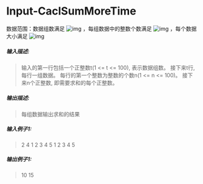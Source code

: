 # Input-CaclSumMoreTime

数据范围：数据组数满足 ![img](https://www.nowcoder.com/equation?tex=1%20%5Cle%20t%20%5Cle%20100%20%5C) ，每组数据中的整数个数满足 ![img](https://www.nowcoder.com/equation?tex=1%20%5Cle%20n%20%5Cle%20100%20%5C) ，每个数据大小满足 ![img](https://www.nowcoder.com/equation?tex=1%20%5Cle%20val%20%5Cle%20100%20%5C)

##### **输入描述:**

> 输入的第一行包括一个正整数t(1 <= t <= 100), 表示数据组数。
> 接下来t行, 每行一组数据。
> 每行的第一个整数为整数的个数n(1 <= n <= 100)。
> 接下来n个正整数, 即需要求和的每个正整数。

##### **输出描述:**

> 每组数据输出求和的结果

##### **输入例子1:**

> 2
> 4 1 2 3 4
> 5 1 2 3 4 5

##### **输出例子1:**

> 10
> 15